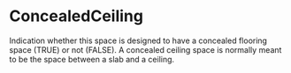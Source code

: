 ConcealedCeiling
================

Indication whether this space is designed to have a concealed flooring space (TRUE) or not (FALSE). A concealed ceiling space is normally meant to be the space between a slab and a ceiling.
